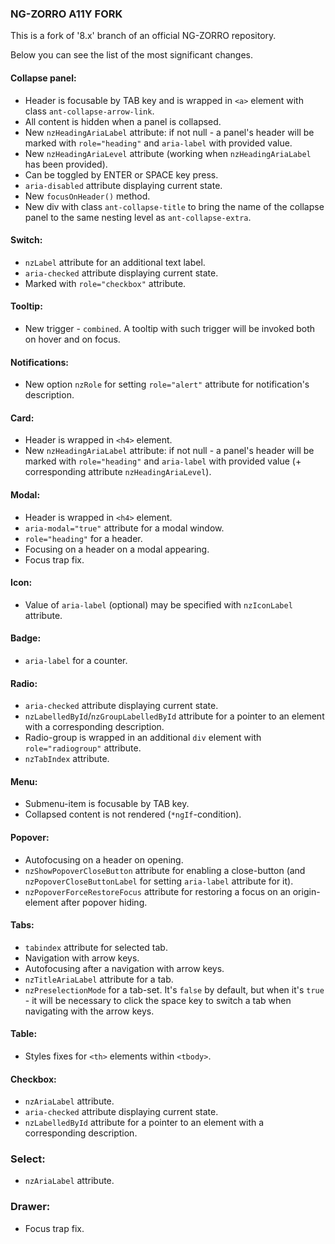 ### NG-ZORRO A11Y FORK

This is a fork of '8.x' branch of an official NG-ZORRO repository.

Below you can see the list of the most significant changes.

#### Collapse panel:
+ Header is focusable by TAB key and is wrapped in `<a>` element with class `ant-collapse-arrow-link`.
+ All content is hidden when a panel is collapsed.
+ New `nzHeadingAriaLabel` attribute: if not null - a panel's header will be marked with `role="heading"` and `aria-label` with provided value.
+ New `nzHeadingAriaLevel` attribute (working when `nzHeadingAriaLabel` has been provided).
+ Can be toggled by ENTER or SPACE key press.
+ `aria-disabled` attribute displaying current state.
+ New `focusOnHeader()` method.
+ New div with class `ant-collapse-title` to bring the name of the collapse panel to the same nesting level as `ant-collapse-extra`.

#### Switch:
+ `nzLabel` attribute for an additional text label.
+ `aria-checked` attribute displaying current state.
+ Marked with `role="checkbox"` attribute.

#### Tooltip:
+ New trigger - `combined`. A tooltip with such trigger will be invoked both on hover and on focus.

#### Notifications:
+ New option `nzRole` for setting `role="alert"` attribute for notification's description.

#### Card:
+ Header is wrapped in `<h4>` element.
+ New `nzHeadingAriaLabel` attribute: if not null - a panel's header will be marked with `role="heading"` and `aria-label` with provided value (+ corresponding attribute `nzHeadingAriaLevel`).

#### Modal:
+ Header is wrapped in `<h4>` element.
+ `aria-modal="true"` attribute for a modal window.
+ `role="heading"` for a header.
+ Focusing on a header on a modal appearing.
+ Focus trap fix.

#### Icon:
+ Value of `aria-label` (optional) may be specified with `nzIconLabel` attribute.

#### Badge:
+ `aria-label` for a counter.

#### Radio:
+ `aria-checked` attribute displaying current state.
+ `nzLabelledById`/`nzGroupLabelledById` attribute for a pointer to an element with a corresponding description.
+ Radio-group is wrapped in an additional `div` element with `role="radiogroup"` attribute.
+ `nzTabIndex` attribute.

#### Menu:
+ Submenu-item is focusable by TAB key.
+ Collapsed content is not rendered (`*ngIf`-condition).

#### Popover:
+ Autofocusing on a header on opening.
+ `nzShowPopoverCloseButton` attribute for enabling a close-button (and `nzPopoverCloseButtonLabel` for setting `aria-label` attribute for it).
+ `nzPopoverForceRestoreFocus` attribute for restoring a focus on an origin-element after popover hiding.

#### Tabs:
+ `tabindex` attribute for selected tab.
+ Navigation with arrow keys.
+ Autofocusing after a navigation with arrow keys.
+ `nzTitleAriaLabel` attribute for a tab.
+ `nzPreselectionMode` for a tab-set. It's `false` by default, but when it's `true` - it will be necessary to click the space key to switch a tab when navigating with the arrow keys.

#### Table:
+ Styles fixes for `<th>` elements within `<tbody>`.

#### Checkbox:
+ `nzAriaLabel` attribute.
+ `aria-checked` attribute displaying current state.
+ `nzLabelledById` attribute for a pointer to an element with a corresponding description.

### Select:
+ `nzAriaLabel` attribute.

### Drawer:
+ Focus trap fix.
